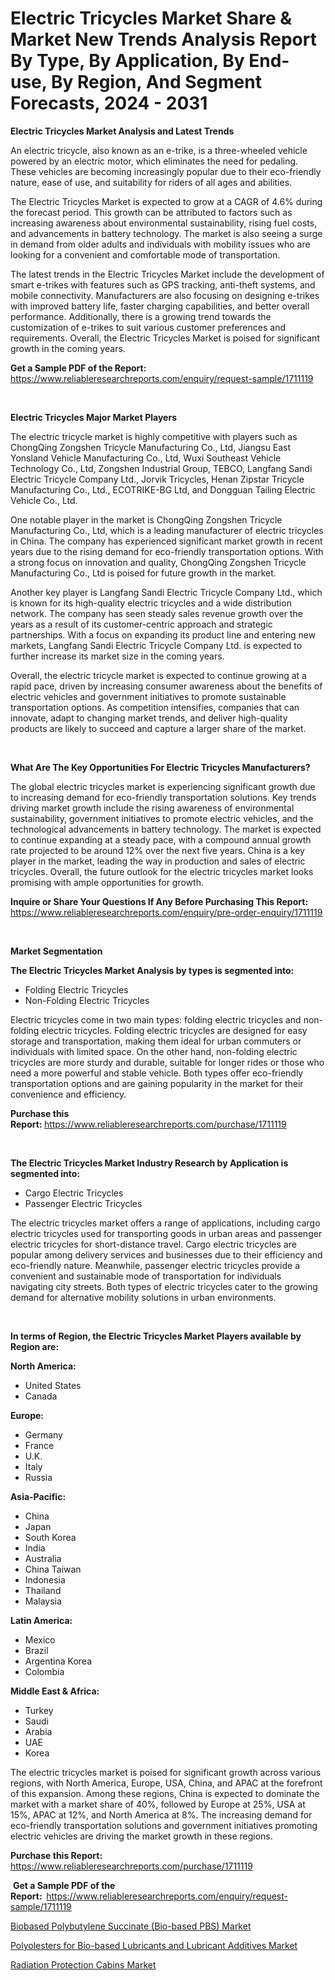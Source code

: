 <p><h1>Electric Tricycles Market Share & Market New Trends Analysis Report By Type, By Application, By End-use, By Region, And Segment Forecasts, 2024 - 2031</h1></p><p><strong>Electric Tricycles Market Analysis and Latest Trends</strong></p>
<p><p>An electric tricycle, also known as an e-trike, is a three-wheeled vehicle powered by an electric motor, which eliminates the need for pedaling. These vehicles are becoming increasingly popular due to their eco-friendly nature, ease of use, and suitability for riders of all ages and abilities.</p><p>The Electric Tricycles Market is expected to grow at a CAGR of 4.6% during the forecast period. This growth can be attributed to factors such as increasing awareness about environmental sustainability, rising fuel costs, and advancements in battery technology. The market is also seeing a surge in demand from older adults and individuals with mobility issues who are looking for a convenient and comfortable mode of transportation.</p><p>The latest trends in the Electric Tricycles Market include the development of smart e-trikes with features such as GPS tracking, anti-theft systems, and mobile connectivity. Manufacturers are also focusing on designing e-trikes with improved battery life, faster charging capabilities, and better overall performance. Additionally, there is a growing trend towards the customization of e-trikes to suit various customer preferences and requirements. Overall, the Electric Tricycles Market is poised for significant growth in the coming years.</p></p>
<p><strong>Get a Sample PDF of the Report:&nbsp;</strong> <a href="https://www.reliableresearchreports.com/enquiry/request-sample/1711119">https://www.reliableresearchreports.com/enquiry/request-sample/1711119</a></p>
<p>&nbsp;</p>
<p><strong>Electric Tricycles Major Market Players</strong></p>
<p><p>The electric tricycle market is highly competitive with players such as ChongQing Zongshen Tricycle Manufacturing Co., Ltd, Jiangsu East Yonsland Vehicle Manufacturing Co., Ltd, Wuxi Southeast Vehicle Technology Co., Ltd, Zongshen Industrial Group, TEBCO, Langfang Sandi Electric Tricycle Company Ltd., Jorvik Tricycles, Henan Zipstar Tricycle Manufacturing Co., Ltd., ECOTRIKE-BG Ltd, and Dongguan Tailing Electric Vehicle Co., Ltd.</p><p>One notable player in the market is ChongQing Zongshen Tricycle Manufacturing Co., Ltd, which is a leading manufacturer of electric tricycles in China. The company has experienced significant market growth in recent years due to the rising demand for eco-friendly transportation options. With a strong focus on innovation and quality, ChongQing Zongshen Tricycle Manufacturing Co., Ltd is poised for future growth in the market.</p><p>Another key player is Langfang Sandi Electric Tricycle Company Ltd., which is known for its high-quality electric tricycles and a wide distribution network. The company has seen steady sales revenue growth over the years as a result of its customer-centric approach and strategic partnerships. With a focus on expanding its product line and entering new markets, Langfang Sandi Electric Tricycle Company Ltd. is expected to further increase its market size in the coming years.</p><p>Overall, the electric tricycle market is expected to continue growing at a rapid pace, driven by increasing consumer awareness about the benefits of electric vehicles and government initiatives to promote sustainable transportation options. As competition intensifies, companies that can innovate, adapt to changing market trends, and deliver high-quality products are likely to succeed and capture a larger share of the market.</p></p>
<p>&nbsp;</p>
<p><strong>What Are The Key Opportunities For Electric Tricycles Manufacturers?</strong></p>
<p><p>The global electric tricycles market is experiencing significant growth due to increasing demand for eco-friendly transportation solutions. Key trends driving market growth include the rising awareness of environmental sustainability, government initiatives to promote electric vehicles, and the technological advancements in battery technology. The market is expected to continue expanding at a steady pace, with a compound annual growth rate projected to be around 12% over the next five years. China is a key player in the market, leading the way in production and sales of electric tricycles. Overall, the future outlook for the electric tricycles market looks promising with ample opportunities for growth.</p></p>
<p><strong>Inquire or Share Your Questions If Any Before Purchasing This Report:</strong> <a href="https://www.reliableresearchreports.com/enquiry/pre-order-enquiry/1711119">https://www.reliableresearchreports.com/enquiry/pre-order-enquiry/1711119</a></p>
<p>&nbsp;</p>
<p><strong>Market Segmentation</strong></p>
<p><strong>The Electric Tricycles Market Analysis by types is segmented into:</strong></p>
<p><ul><li>Folding Electric Tricycles</li><li>Non-Folding Electric Tricycles</li></ul></p>
<p><p>Electric tricycles come in two main types: folding electric tricycles and non-folding electric tricycles. Folding electric tricycles are designed for easy storage and transportation, making them ideal for urban commuters or individuals with limited space. On the other hand, non-folding electric tricycles are more sturdy and durable, suitable for longer rides or those who need a more powerful and stable vehicle. Both types offer eco-friendly transportation options and are gaining popularity in the market for their convenience and efficiency.</p></p>
<p><strong>Purchase this Report:&nbsp;</strong><a href="https://www.reliableresearchreports.com/purchase/1711119">https://www.reliableresearchreports.com/purchase/1711119</a></p>
<p>&nbsp;</p>
<p><strong>The Electric Tricycles Market Industry Research by Application is segmented into:</strong></p>
<p><ul><li>Cargo Electric Tricycles</li><li>Passenger Electric Tricycles</li></ul></p>
<p><p>The electric tricycles market offers a range of applications, including cargo electric tricycles used for transporting goods in urban areas and passenger electric tricycles for short-distance travel. Cargo electric tricycles are popular among delivery services and businesses due to their efficiency and eco-friendly nature. Meanwhile, passenger electric tricycles provide a convenient and sustainable mode of transportation for individuals navigating city streets. Both types of electric tricycles cater to the growing demand for alternative mobility solutions in urban environments.</p></p>
<p>&nbsp;</p>
<p><strong>In terms of Region, the Electric Tricycles Market Players available by Region are:</strong></p>
<p>
    <p> <strong> North America: </strong>
        <ul>
            <li>United States</li>
            <li>Canada</li>
        </ul>
        </p> 
    <p> <strong> Europe: </strong>
        <ul>
            <li>Germany</li>
            <li>France</li>
            <li>U.K.</li>
            <li>Italy</li>
            <li>Russia</li>
        </ul>
        </p> 
    <p> <strong> Asia-Pacific: </strong>
        <ul>
            <li>China</li>
            <li>Japan</li>
            <li>South Korea</li>
            <li>India</li>
            <li>Australia</li>
            <li>China Taiwan</li>
            <li>Indonesia</li>
            <li>Thailand</li>
            <li>Malaysia</li>
        </ul>
        </p> 
    <p> <strong> Latin America: </strong>
        <ul>
            <li>Mexico</li>
            <li>Brazil</li>
            <li>Argentina Korea</li>
            <li>Colombia</li>
        </ul>
        </p> 
    <p> <strong> Middle East & Africa: </strong>
        <ul>
            <li>Turkey</li>
            <li>Saudi</li>
            <li>Arabia</li>
            <li>UAE</li>
            <li>Korea</li>
        </ul>
    </p>
    </p>
<p><p>The electric tricycles market is poised for significant growth across various regions, with North America, Europe, USA, China, and APAC at the forefront of this expansion. Among these regions, China is expected to dominate the market with a market share of 40%, followed by Europe at 25%, USA at 15%, APAC at 12%, and North America at 8%. The increasing demand for eco-friendly transportation solutions and government initiatives promoting electric vehicles are driving the market growth in these regions.</p></p>
<p><strong>Purchase this Report: </strong><a href="https://www.reliableresearchreports.com/purchase/1711119">https://www.reliableresearchreports.com/purchase/1711119</a></p>
<p>&nbsp;<strong>Get a Sample PDF of the Report:&nbsp;&nbsp;</strong><a href="https://www.reliableresearchreports.com/enquiry/request-sample/1711119">https://www.reliableresearchreports.com/enquiry/request-sample/1711119</a></p>
<p><strong></strong></p>
<p><p><a href="https://view.publitas.com/reportprime-1/biobased-polybutylene-succinate-bio-based-pbs-market-analysis-examines-its-scope-on-growth-opportunities-and-forecasted-trends-spanning-from-2023-to-2030/">Biobased Polybutylene Succinate (Bio-based PBS) Market</a></p><p><a href="https://view.publitas.com/reportprime-1/polyolesters-for-bio-based-lubricants-and-lubricant-additives-market-size-share-trends-analysis-report-by-application-regional-outlook-competitive-strategies-and-segment-forecasts-2023-2030/">Polyolesters for Bio-based Lubricants and Lubricant Additives Market</a></p><p><a href="https://view.publitas.com/reportprime-1/radiation-protection-cabins-market-provides-a-comprehensive-analysis-including-a-macro-overview-of-the-market-as-well-as-micro-details-such-as-market-size-and-competitive-landscape/">Radiation Protection Cabins Market</a></p></p>